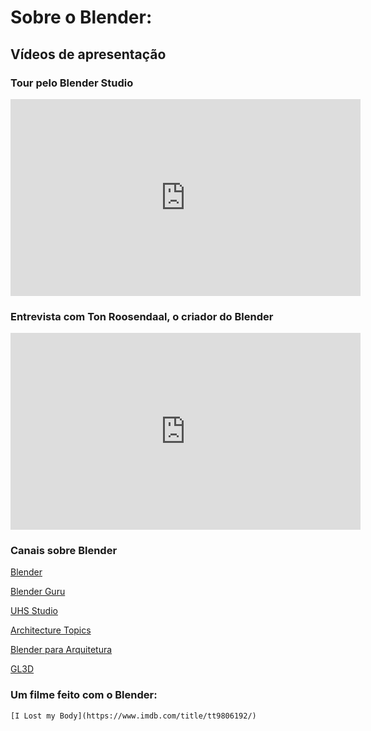 # Sobre o Blender:

## Vídeos de apresentação

### Tour pelo Blender Studio

<iframe width="560" height="315" src="https://www.youtube.com/embed/mf2uAJepT44" frameborder="0" allow="accelerometer; autoplay; clipboard-write; encrypted-media; gyroscope; picture-in-picture" allowfullscreen></iframe>

### Entrevista com  Ton Roosendaal, o criador do Blender

<iframe width="560" height="315" src="https://www.youtube.com/embed/qJEWOTZnFeg" frameborder="0" allow="accelerometer; autoplay; clipboard-write; encrypted-media; gyroscope; picture-in-picture" allowfullscreen></iframe>


### Canais sobre Blender

[Blender](https://www.youtube.com/c/BlenderFoundation)

[Blender Guru](https://www.youtube.com/c/BlenderGuruOfficial)

[UHS Studio](https://www.youtube.com/c/UHStudio)

[Architecture Topics](https://www.youtube.com/channel/UCAZmf-rSBpnyPufbKszJQcQ)

[Blender para Arquitetura](https://www.youtube.com/c/BlenderparaArquitetura)

[GL3D](https://www.youtube.com/channel/UCDMs6qQbvvKnXOLKW937Kaw)


### Um filme feito com o Blender:

    [I Lost my Body](https://www.imdb.com/title/tt9806192/)



